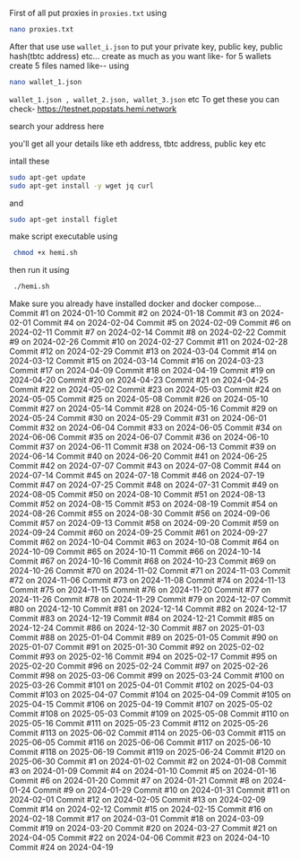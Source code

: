 First of all put proxies in `proxies.txt` using 
```bash
nano proxies.txt
```

After that use use `wallet_i.json` to put your private key, public key, public hash(tbtc address) etc... 
create as much as you want like- 
for 5 wallets create 5 files named like-- using 
```bash
nano wallet_1.json
```

`wallet_1.json , wallet_2.json, wallet_3.json` 
etc 
To get these you can check- https://testnet.popstats.hemi.network

search your address here 

you'll get all your details like eth address, tbtc address, public key etc 

intall these 
```bash
sudo apt-get update
sudo apt-get install -y wget jq curl
```
and 
```bash
sudo apt-get install figlet 
```
make script executable using 
```bash
 chmod +x hemi.sh
```
then run it using
```bash
 ./hemi.sh
```
Make sure you already have installed 
docker and docker compose...
Commit #1 on 2024-01-10
Commit #2 on 2024-01-18
Commit #3 on 2024-02-01
Commit #4 on 2024-02-04
Commit #5 on 2024-02-09
Commit #6 on 2024-02-11
Commit #7 on 2024-02-14
Commit #8 on 2024-02-22
Commit #9 on 2024-02-26
Commit #10 on 2024-02-27
Commit #11 on 2024-02-28
Commit #12 on 2024-02-29
Commit #13 on 2024-03-04
Commit #14 on 2024-03-12
Commit #15 on 2024-03-14
Commit #16 on 2024-03-23
Commit #17 on 2024-04-09
Commit #18 on 2024-04-19
Commit #19 on 2024-04-20
Commit #20 on 2024-04-23
Commit #21 on 2024-04-25
Commit #22 on 2024-05-02
Commit #23 on 2024-05-03
Commit #24 on 2024-05-05
Commit #25 on 2024-05-08
Commit #26 on 2024-05-10
Commit #27 on 2024-05-14
Commit #28 on 2024-05-16
Commit #29 on 2024-05-24
Commit #30 on 2024-05-29
Commit #31 on 2024-06-01
Commit #32 on 2024-06-04
Commit #33 on 2024-06-05
Commit #34 on 2024-06-06
Commit #35 on 2024-06-07
Commit #36 on 2024-06-10
Commit #37 on 2024-06-11
Commit #38 on 2024-06-13
Commit #39 on 2024-06-14
Commit #40 on 2024-06-20
Commit #41 on 2024-06-25
Commit #42 on 2024-07-07
Commit #43 on 2024-07-08
Commit #44 on 2024-07-14
Commit #45 on 2024-07-18
Commit #46 on 2024-07-19
Commit #47 on 2024-07-25
Commit #48 on 2024-07-31
Commit #49 on 2024-08-05
Commit #50 on 2024-08-10
Commit #51 on 2024-08-13
Commit #52 on 2024-08-15
Commit #53 on 2024-08-19
Commit #54 on 2024-08-26
Commit #55 on 2024-08-30
Commit #56 on 2024-09-06
Commit #57 on 2024-09-13
Commit #58 on 2024-09-20
Commit #59 on 2024-09-24
Commit #60 on 2024-09-25
Commit #61 on 2024-09-27
Commit #62 on 2024-10-04
Commit #63 on 2024-10-08
Commit #64 on 2024-10-09
Commit #65 on 2024-10-11
Commit #66 on 2024-10-14
Commit #67 on 2024-10-16
Commit #68 on 2024-10-23
Commit #69 on 2024-10-26
Commit #70 on 2024-11-02
Commit #71 on 2024-11-03
Commit #72 on 2024-11-06
Commit #73 on 2024-11-08
Commit #74 on 2024-11-13
Commit #75 on 2024-11-15
Commit #76 on 2024-11-20
Commit #77 on 2024-11-26
Commit #78 on 2024-11-29
Commit #79 on 2024-12-07
Commit #80 on 2024-12-10
Commit #81 on 2024-12-14
Commit #82 on 2024-12-17
Commit #83 on 2024-12-19
Commit #84 on 2024-12-21
Commit #85 on 2024-12-24
Commit #86 on 2024-12-30
Commit #87 on 2025-01-03
Commit #88 on 2025-01-04
Commit #89 on 2025-01-05
Commit #90 on 2025-01-07
Commit #91 on 2025-01-30
Commit #92 on 2025-02-02
Commit #93 on 2025-02-16
Commit #94 on 2025-02-17
Commit #95 on 2025-02-20
Commit #96 on 2025-02-24
Commit #97 on 2025-02-26
Commit #98 on 2025-03-06
Commit #99 on 2025-03-24
Commit #100 on 2025-03-26
Commit #101 on 2025-04-01
Commit #102 on 2025-04-03
Commit #103 on 2025-04-07
Commit #104 on 2025-04-09
Commit #105 on 2025-04-15
Commit #106 on 2025-04-19
Commit #107 on 2025-05-02
Commit #108 on 2025-05-03
Commit #109 on 2025-05-08
Commit #110 on 2025-05-16
Commit #111 on 2025-05-23
Commit #112 on 2025-05-26
Commit #113 on 2025-06-02
Commit #114 on 2025-06-03
Commit #115 on 2025-06-05
Commit #116 on 2025-06-06
Commit #117 on 2025-06-10
Commit #118 on 2025-06-19
Commit #119 on 2025-06-24
Commit #120 on 2025-06-30
Commit #1 on 2024-01-02
Commit #2 on 2024-01-08
Commit #3 on 2024-01-09
Commit #4 on 2024-01-10
Commit #5 on 2024-01-16
Commit #6 on 2024-01-20
Commit #7 on 2024-01-21
Commit #8 on 2024-01-24
Commit #9 on 2024-01-29
Commit #10 on 2024-01-31
Commit #11 on 2024-02-01
Commit #12 on 2024-02-05
Commit #13 on 2024-02-09
Commit #14 on 2024-02-12
Commit #15 on 2024-02-15
Commit #16 on 2024-02-18
Commit #17 on 2024-03-01
Commit #18 on 2024-03-09
Commit #19 on 2024-03-20
Commit #20 on 2024-03-27
Commit #21 on 2024-04-05
Commit #22 on 2024-04-06
Commit #23 on 2024-04-10
Commit #24 on 2024-04-19
